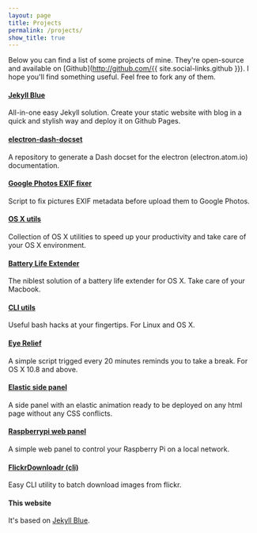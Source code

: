 ```yaml
---
layout: page
title: Projects
permalink: /projects/
show_title: true
---
```


Below you can find a list of some projects of mine. They're open-source and available on [Github](http://github.com/{{ site.social-links.github }}). I hope you'll find something useful. Feel free to fork any of them.

#### [Jekyll Blue](http://github.com/pirafrank/jekyll-blue)
All-in-one easy Jekyll solution. Create your static website with blog in a quick and stylish way and deploy it on Github Pages.

#### [electron-dash-docset](https://github.com/pirafrank/electron-dash-docset)
A repository to generate a Dash docset for the electron (electron.atom.io) documentation.

#### [Google Photos EXIF fixer](https://github.com/pirafrank/Google-Photos-EXIF-fixer)
Script to fix pictures EXIF metadata before upload them to Google Photos.

#### [OS X utils](https://github.com/pirafrank/OSX_utils)
Collection of OS X utilities to speed up your productivity and take care of your OS X environment.

#### [Battery Life Extender](https://github.com/pirafrank/battery_life_extender)
The niblest solution of a battery life extender for OS X. Take care of your Macbook.

#### [CLI utils](https://github.com/pirafrank/CLI_utils)
Useful bash hacks at your fingertips. For Linux and OS X.

#### [Eye Relief](https://github.com/pirafrank/Eye_Relief)
A simple script trigged every 20 minutes reminds you to take a break. For OS X 10.8 and above.

#### [Elastic side panel](https://github.com/pirafrank/elastic-side-panel)
A side panel with an elastic animation ready to be deployed on any html page without any CSS conflicts.

#### [Raspberrypi web panel](https://github.com/pirafrank/raspberrypi-web-panel)
A simple web panel to control your Raspberry Pi on a local network.

#### [FlickrDownloadr (cli)](https://github.com/pirafrank/FlickrDownloadr_cli)
Easy CLI utility to batch download images from flickr.

#### This website
It's based on [Jekyll Blue](http://github.com/pirafrank/jekyll-blue).
